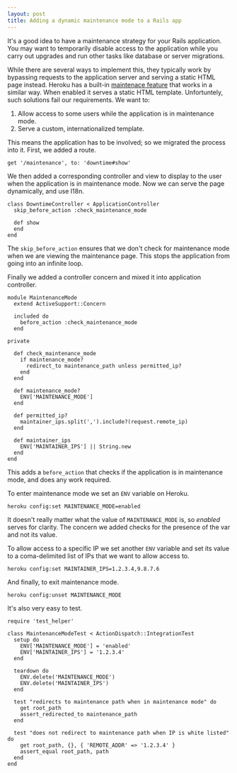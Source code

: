```yaml
---
layout: post
title: Adding a dynamic maintenance mode to a Rails app
---
```


It's a good idea to have a maintenance strategy for your Rails application. You may want to temporarily disable access to the application while you carry out upgrades and run other tasks like database or server migrations.

While there are several ways to implement this, they typically work by bypassing requests to the application server and serving a static HTML page instead. Heroku has a built-in [maintenace feature][1] that works in a similar way. When enabled it serves a static HTML template. Unfortuntely, such solutions fail our requirements. We want to:

1. Allow access to some users while the application is in maintenance mode.
2. Serve a custom, internationalized template.


This means the application has to be involved; so we migrated the process into it. First, we added a route.


````
get '/maintenance', to: 'downtime#show'
````

We then added a corresponding controller and view to display to the user when the application is in maintenance mode. Now we can serve the page dynamically, and use I18n.

````
class DowntimeController < ApplicationController
  skip_before_action :check_maintenance_mode

  def show
  end
end
````

The `skip_before_action` ensures that we don't check for maintenance mode when we are viewing the maintenance page. This stops the application from going into an infinite loop.

Finally we added a controller concern and mixed it into application controller.

````
module MaintenanceMode
  extend ActiveSupport::Concern

  included do
    before_action :check_maintenance_mode
  end

private

  def check_maintenance_mode
    if maintenance_mode?
      redirect_to maintenance_path unless permitted_ip?
    end
  end

  def maintenance_mode?
    ENV['MAINTENANCE_MODE']
  end

  def permitted_ip?
    maintainer_ips.split(',').include?(request.remote_ip)
  end

  def maintainer_ips
    ENV['MAINTAINER_IPS'] || String.new
  end
end
````

This adds a `before_action` that checks if the application is in maintenance mode, and does any work required.

To enter maintenance mode we set an `ENV` variable on Heroku.

````
heroku config:set MAINTENANCE_MODE=enabled
````

It doesn't really matter what the value of `MAINTENANCE_MODE` is, so *enabled* serves for clarity. The concern we added checks for the presence of the var and not its value.

To allow access to a specific IP we set another `ENV` variable and set its value to a coma-delimited list of IPs that we want to allow access to.

````
heroku config:set MAINTAINER_IPS=1.2.3.4,9.8.7.6
````

And finally, to exit maintenance mode.


````
heroku config:unset MAINTENANCE_MODE
````

It's also very easy to test.

````
require 'test_helper'

class MaintenanceModeTest < ActionDispatch::IntegrationTest
  setup do
    ENV['MAINTENANCE_MODE'] = 'enabled'
    ENV['MAINTAINER_IPS'] = '1.2.3.4'
  end

  teardown do
    ENV.delete('MAINTENANCE_MODE')
    ENV.delete('MAINTAINER_IPS')
  end

  test "redirects to maintenance path when in maintenance mode" do
    get root_path
    assert_redirected_to maintenance_path
  end

  test "does not redirect to maintenance path when IP is white listed" do
    get root_path, {}, { 'REMOTE_ADDR' => '1.2.3.4' }
    assert_equal root_path, path
  end
end
````

[1]: https://devcenter.heroku.com/articles/maintenance-mode
